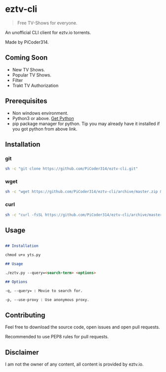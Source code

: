 # eztv-cli
> Free TV-Shows for everyone.

An unofficial CLI client for eztv.io torrents.

Made by PiCoder314.

## Coming Soon
+ New TV Shows.
+ Popular TV Shows.
+ Filter
+ Trakt TV Authorization

## Prerequisites
+ Non windows environment.
+ Python3 or above. [Get Python](https://www.python.org/downloads/)
+ pip package manager for python. Tip you may already have it installed if you got python from above link.

## Installation
### git

```sh
sh -c "git clone https://github.com/PiCoder314/eztv-cli.git"
```

### wget

```sh
sh -c "wget https://github.com/PiCoder314/eztv-cli/archive/master.zip && unzip master.zip && rm master.zip"
```

### curl

```sh
sh -c "curl -fsSL https://github.com/PiCoder314/eztv-cli/archive/master.zip -o master.zip && unzip master.zip && rm master.zip"
```
## Usage

```markdown

## Installation

chmod u+x yts.py

## Usage

./eztv.py --query=<search-term> <options>

## Options

-q, --query= : Movie to search for.

-p, --use-proxy : Use anonymous proxy.

```


## Contributing
Feel free to download the source code, open issues and open pull requests.

Recommended to use PEP8 rules for pull requests.

## Disclaimer
I am not the owner of any content, all content is provided by eztv.io.
